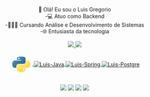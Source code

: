 
<div img align="center">
 👋 Olá! Eu sou o Luis Gregorio<br>
-💻 Atuo como Backend<br>
-👨🏻‍🎓 Cursando Análise e Desenvolvimento de Sistemas<br>
-🌐 Entusiasta da tecnologia<br>
</div>
<br>
<div align="center">
  <a href="https://github.com/luisgregoriobom">
  <img height="150em" src="https://github-readme-stats.vercel.app/api?username=luisgregoriobom&show_icons=true&theme=dracula&include_all_commits=true&count_private=true"/>
  <img height="150em" src="https://github-readme-stats.vercel.app/api/top-langs/?username=luisgregoriobom&layout=compact&langs_count=7&theme=dracula"/>
</div>

<div img align="center" style="display: inline_block"><br>
  <img align="center" alt="Luis-Python" height="50" width="60" src="https://raw.githubusercontent.com/devicons/devicon/master/icons/python/python-original.svg">
  <img align="center" alt="Luis-Java" height="50" width="60" src="https://cdn.jsdelivr.net/gh/devicons/devicon/icons/java/java-original-wordmark.svg" />
  <img align="center" alt="Luis-Spring" height="50" width="60" src="https://cdn.jsdelivr.net/gh/devicons/devicon/icons/spring/spring-original-wordmark.svg" />
  <img align="center" alt="Luis-Postgre" height="50" width="60" src="https://cdn.jsdelivr.net/gh/devicons/devicon/icons/postgresql/postgresql-original-wordmark.svg" />
</div>

##

<div img align="center"> 
  <a href="https://instagram.com/luisgregoriobom" target="_blank"><img src="https://img.shields.io/badge/-Instagram-%23E4405F?style=for-the-badge&logo=instagram&logoColor=white" target="_blank"></a>
 	<a href="https://www.twitch.tv/gregaocs" target="_blank"><img src="https://img.shields.io/badge/Twitch-9146FF?style=for-the-badge&logo=twitch&logoColor=white" target="_blank"></a>
  <a href = "mailto:gregoriobom@hotmail.com"><img src="https://img.shields.io/badge/Microsoft_Outlook-0078D4?style=for-the-badge&logo=microsoft-outlook&logoColor=white" target="_blank"></a>
  <a href="https://www.linkedin.com/in/luis-henrique-gregorio-bom-726926184/" target="_blank"><img src="https://img.shields.io/badge/-LinkedIn-%230077B5?style=for-the-badge&logo=linkedin&logoColor=white" target="_blank"></a>
